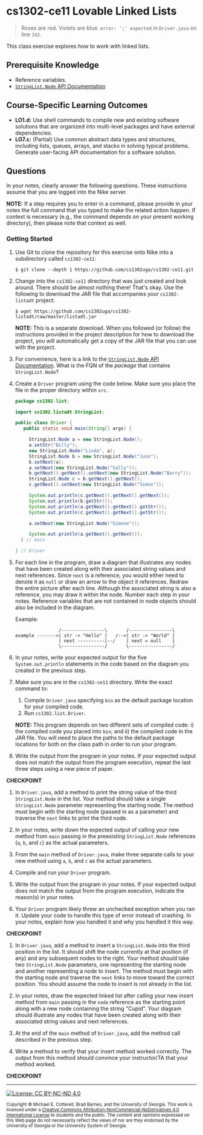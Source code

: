 # cs1302-ce11 Lovable Linked Lists 

> Roses are red. 
> Violets are blue. 
> `error: ';' expected` in `Driver.java` on line `142`.

This class exercise explores how to work with linked lists.

## Prerequisite Knowledge

* Reference variables.
* [`StringList.Node` API Documentation](http://cobweb.cs.uga.edu/~mec/cs1302/listadt-api/cs1302/listadt/StringList.Node.html)

## Course-Specific Learning Outcomes

* **LO1.d:** Use shell commands to compile new and existing software solutions that are organized into 
multi-level packages and have external dependencies.
* **LO7.c:** (Partial) Use common abstract data types and structures, including lists, queues, arrays, 
and stacks in solving typical problems.  Generate user-facing API documentation for a software solution.

## Questions

In your notes, clearly answer the following questions. These instructions assume that you are 
logged into the Nike server. 

**NOTE:** If a step requires you to enter in a command, please provide in your notes the full 
command that you typed to make the related action happen. If context is necessary (e.g., the 
command depends on your present working directory), then please note that context as well.

### Getting Started

1. Use Git to clone the repository for this exercise onto Nike into a subdirectory called `cs1302-ce11`:

   ```
   $ git clone --depth 1 https://github.com/cs1302uga/cs1302-ce11.git
   ```

1. Change into the `cs1302-ce11` directory that was just created and look around. There should be
   almost nothing there! That's okay. Use the following to download the JAR file that accompanies your
   `cs1302-listadt` project:
   
   ```
   $ wget https://github.com/cs1302uga/cs1302-listadt/raw/master/listadt.jar
   ```
   
   **NOTE:** This is a separate download. When you followed (or follow) the instructions provided
   in the project description for how to download the project, you will automatically get a copy of
   the JAR file that you can use with the project.

1. For convenience, here is a link to the 
   [`StringList.Node` API Documentation](http://cobweb.cs.uga.edu/~mec/cs1302/listadt-api/cs1302/listadt/StringList.Node.html).
   What is the FQN of the _package_ that contains `StringList.Node`?

1. Create a `Driver` program using the code below. Make sure you place the file in the proper directory
   within `src`.

   ```java
   package cs1302.list;

   import cs1302.listadt.StringList;

   public class Driver {
      public static void main(String[] args) {

        StringList.Node a = new StringList.Node();
        a.setStr("Billy");
        new StringList.Node("Linda", a);
        StringList.Node b = new StringList.Node("Juno");
        b.setNext(a);
        a.setNext(new StringList.Node("Sally"));
        b.getNext().getNext().setNext(new StringList.Node("Barry"));
        StringList.Node c = b.getNext().getNext();
        c.getNext().setNext(new StringList.Node("Simon"));

        System.out.println(c.getNext().getNext().getNext());
        System.out.println(b.getStr());
        System.out.println(a.getNext().getNext().getStr());
        System.out.println(c.getNext().getNext().getStr());

        a.setNext(new StringList.Node("Simone"));

        System.out.println(a.getNext().getNext());
     } // main

   } // Driver
    ```

1. For each line in the program, draw a diagram that illustrates any nodes that have been created along with 
   their associated string values and next references. Since `next` is a reference, you would either need to 
   denote it as `null` or draw an arrow to the object it references. Redraw the entire picture after each line.
   Although the associated string is also a reference, you may draw it within the node. Number each step in 
   your notes. Reference variables that are not contained in node objects should also be included in the 
   diagram. 
   
   Example:
   ```
                   /----------------\       /----------------\
   example ------->| str -> "Hello" |   /-->| str -> "World" |
                   | next ----------|--/    | next = null    |
                   \----------------/       \----------------/
   ```
  
   
1. In your notes, write your expected output for the five `System.out.println` statements in the code based 
   on the diagram you created in the previous step. 
   
1. Make sure you are in the `cs1302-ce11` directory. Write the exact command to:
   1. Compile `Driver.java` specifying `bin` as the default package location for your compiled code.
   1. Run `cs1302.list.Driver`.
   
   **NOTE:** This program depends on two different sets of compiled code: i) the compiled code you placed
   into `bin`; and ii) the compiled code in the JAR file. You will need to place the paths to the default 
   package locations for both on the class path in order to run your program.

1. Write the output from the program in your notes. If your expected output does not match the output from the 
   program execution, repeat the last three steps using a new piece of paper.
   
**CHECKPOINT**

1. In `Driver.java`, add a method to print the string value of the third `StringList.Node` in the list. Your
   method should take a single `StringList.Node` parameter representing the starting node. The method must
   begin with the starting node (passed in as a parameter) and traverse the `next` links to print the third node.
   
1. In your notes, write down the expected output of calling your new method from `main` passing in 
   the preexisting `StringList.Node` references (`a`, `b`, and `c`) as the actual parameters.

1. From the `main` method of `Driver.java`, make three separate calls to your new method using `a`, `b`,
   and `c` as the actual parameters.
   
1. Compile and run your `Driver` program. 

1. Write the output from the program in your notes. If your expected output does not match the output from the 
   program execution, indicate the reason(s) in your notes.
   
1. Your `Driver` program likely threw an unchecked exception when you ran it. Update your code to handle this 
   type of error instead of crashing. In your notes, explain how you handled it and why you handled it this way.

**CHECKPOINT**

1. In `Driver.java`, add a method to insert a `StringList.Node` into the third position in the list. It should 
   shift the node currently at that position (if any) and any subsequent nodes to the right. Your 
   method should take two `StringList.Node` parameters, one representing the starting node and another
   representing a node to insert. The method must begin with the starting node and traverse the `next` links to
   move toward the correct position. You should assume the node to insert is not already in the list.
  
1. In your notes, draw the expected linked list after calling your new insert method from `main` passing in 
   the `node` reference as the starting point along with a new node containing the string "Cupid". Your diagram 
   should illustrate any nodes that have been created along with their associated string values and next 
   references.

1. At the end of the `main` method of `Driver.java`, add the method call described in the previous step.
   
1. Write a method to verify that your insert method worked correctly. The output from this method should convince
   your instructor/TA that your method worked.

**CHECKPOINT**

<hr/>

[![License: CC BY-NC-ND 4.0](https://img.shields.io/badge/License-CC%20BY--NC--ND%204.0-lightgrey.svg)](http://creativecommons.org/licenses/by-nc-nd/4.0/)

<small>
Copyright &copy; Michael E. Cotterell, Brad Barnes, and the University of Georgia.
This work is licensed under a <a rel="license" href="http://creativecommons.org/licenses/by-nc-nd/4.0/">Creative Commons Attribution-NonCommercial-NoDerivatives 4.0 International License</a> to students and the public.
The content and opinions expressed on this Web page do not necessarily reflect the views of nor are they endorsed by the University of Georgia or the University System of Georgia.
</small>
